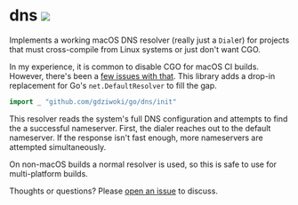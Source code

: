 # dns <a href="https://gdziwoki.com/go/dns"><img src="https://img.shields.io/badge/gopages-reference-%235272B4" /></a>

Implements a working macOS DNS resolver (really just a `Dial`er) for projects that must cross-compile from Linux systems or just don't want CGO.

In my experience, it is common to disable CGO for macOS CI builds. However, there's been a [few issues with that][golang-issue]. This library adds a drop-in replacement for Go's `net.DefaultResolver` to fill the gap.

```go
import _ "github.com/gdziwoki/go/dns/init"
```

This resolver reads the system's full DNS configuration and attempts to find the a successful nameserver. First, the dialer reaches out to the default nameserver. If the response isn't fast enough, more nameservers are attempted simultaneously.

On non-macOS builds a normal resolver is used, so this is safe to use for multi-platform builds.

Thoughts or questions? Please [open an issue](https://github.com/gdziwoki/go/issues/new) to discuss.

[golang-issue]: https://github.com/golang/go/issues/12524
